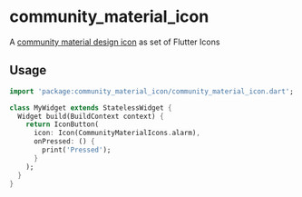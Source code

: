 # community_material_icon

A [community material design icon](https://materialdesignicons.com) as set of Flutter Icons

## Usage

```dart
import 'package:community_material_icon/community_material_icon.dart';

class MyWidget extends StatelessWidget {
  Widget build(BuildContext context) {
    return IconButton(
      icon: Icon(CommunityMaterialIcons.alarm),
      onPressed: () {
        print('Pressed');
      }
    );
  }
}
```
